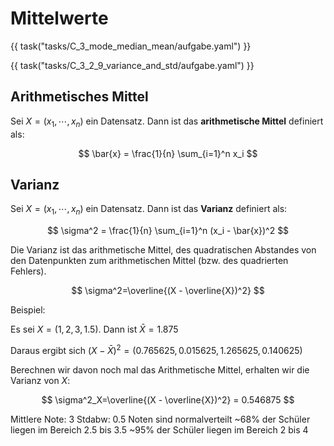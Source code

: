# Mittelwerte

{{ task("tasks/C_3_mode_median_mean/aufgabe.yaml") }}

{{ task("tasks/C_3_2_9_variance_and_std/aufgabe.yaml") }}

## Arithmetisches Mittel
Sei $X = (x_1, \cdots , x_n)$ ein Datensatz. Dann ist das 
**arithmetische Mittel** definiert als:

$$
\bar{x} = \frac{1}{n} \sum_{i=1}^n x_i
$$

## Varianz

Sei $X = (x_1, \cdots , x_n)$ ein Datensatz. Dann ist das 
**Varianz** definiert als:

$$
\sigma^2 = \frac{1}{n} \sum_{i=1}^n (x_i - \bar{x})^2
$$

Die Varianz ist das arithmetische Mittel, des quadratischen
Abstandes von den Datenpunkten zum arithmetischen Mittel
(bzw. des quadrierten Fehlers).

$$
\sigma^2=\overline{(X - \overline{X})^2}
$$

Beispiel: 

Es sei $X = (1,2,3,1.5)$. Dann ist $\bar{X} = 1.875$

Daraus ergibt sich $(X - \bar{X})^2 = (0.765625, 0.015625, 1.265625, 0.140625)$

Berechnen wir davon noch mal das Arithmetische Mittel,
erhalten wir die Varianz von $X$:

$$
\sigma^2_X=\overline{(X - \overline{X})^2} = 0.546875
$$


Mittlere Note: 3
Stdabw: 0.5
Noten sind normalverteilt
~68% der Schüler liegen im Bereich 2.5 bis 3.5
~95% der Schüler liegen im Bereich 2 bis 4

